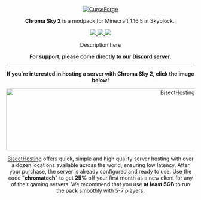 <p align="center">
  <a href="https://www.curseforge.com/minecraft/modpacks/chroma-sky-2">
    <img border="0" alt="CurseForge" src="https://i.imgur.com/8cH94L7.jpg">
  </a>
</p>

<p align="center">
<strong>Chroma Sky 2</strong> is a modpack for Minecraft 1.16.5 in Skyblock..
</p>

<p align="center">
  <a href="https://discord.gg/cVEMguY">
    <img src="https://img.shields.io/discord/370244934483312640?color=1b1b1b&label=Discord&logo=Discord&style=for-the-badge">
  </a>

  <a href="https://youtube.com/user/gogo08190">
    <img src="https://img.shields.io/youtube/channel/subscribers/UChUu8YrCDvPNfNn4Dcdorsg?label=Youtube&style=for-the-badge">
  </a>

  <a href="https://twitch.tv/gogo08190">
    <img src="https://img.shields.io/twitch/status/gogo08190?style=for-the-badge">
  </a>
</p>

<p align="center">
 Description here
</p>

<p align="center">
  <strong>For support, please come directly to our <a href="https://discord.gg/cVEMguY">Discord server</a>.</strong>
</p>

------------------------------

<p align="center">
  <strong>If you're interested in hosting a server with Chroma Sky 2, click the image below!</strong>
</p>

<p align="center">
  <a href="https://bisecthosting.com/chromatech">
    <img border="0" alt="BisectHosting" src="https://www.bisecthosting.com/partners/custom-banners/2894a78f-d1ad-4e34-9708-e94eb0023178.png" width="900" height="164">
  </a>
</p>                                                                                                                                             

<p align="center">
<a href="https://bisecthosting.com/chromatech">BisectHosting</a> offers quick, simple and high quality server hosting with over a dozen locations available across the world, ensuring low latency. After your purchase, the server is already configured and ready to use.
Use the code "<strong>chromatech</strong>" to get <strong>25%</strong> off your first month as a new client for any of their gaming servers.
We recommend that you use <strong>at least 5GB</strong> to run the pack smoothly with 5-7 players.
</p>
